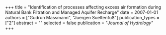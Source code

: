 +++
title = "Identification of processes affecting excess air formation during Natural Bank Filtration and Managed Aquifer Recharge"
date = 2007-01-01
authors = ["Gudrun Massmann", "Juergen Sueltenfuß"]
publication_types = ["2"]
abstract = ""
selected = false
publication = "*Journal of Hydrology*"
+++

